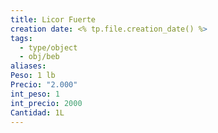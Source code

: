 ```yaml
---
title: Licor Fuerte
creation date: <% tp.file.creation_date() %>
tags:
  - type/object
  - obj/beb
aliases: 
Peso: 1 lb
Precio: "2.000"
int_peso: 1
int_precio: 2000
Cantidad: 1L
---
```

